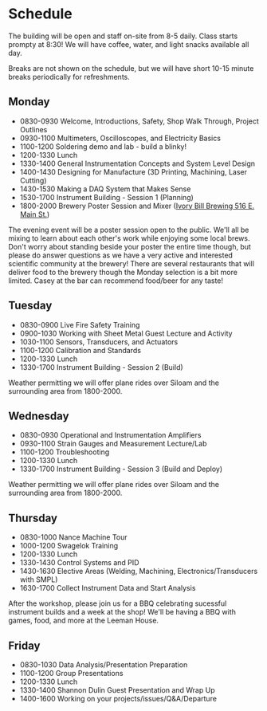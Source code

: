 # Schedule
The building will be open and staff on-site from 8-5 daily. Class starts prompty at 8:30! We
will have coffee, water, and light snacks available all day.

Breaks are not shown on the schedule, but we will have short 10-15 minute breaks periodically
for refreshments.

## Monday
* 0830-0930 Welcome, Introductions, Safety, Shop Walk Through, Project Outlines
* 0930-1100 Multimeters, Oscilloscopes, and Electricity Basics
* 1100-1200 Soldering demo and lab - build a blinky!
* 1200-1330 Lunch
* 1330-1400 General Instrumentation Concepts and System Level Design
* 1400-1430 Designing for Manufacture (3D Printing, Machining, Laser Cutting)
* 1430-1530 Making a DAQ System that Makes Sense
* 1530-1700 Instrument Building - Session 1 (Planning)
* 1800-2000 Brewery Poster Session and Mixer ([Ivory Bill Brewing 516 E. Main St.](https://www.theivorybill.com/))

The evening event will be a poster session open to the public. We'll all be mixing to learn
about each other's work while enjoying some local brews. Don't worry about standing beside your
poster the entire time though, but please do answer questions as we have a very active and
interested scientific community at the brewery! There are several restaurants that will
deliver food to the brewery though the Monday selection is a bit more limited.
Casey at the bar can recommend food/beer for any taste!

## Tuesday
* 0830-0900 Live Fire Safety Training
* 0900-1030 Working with Sheet Metal Guest Lecture and Activity
* 1030-1100 Sensors, Transducers, and Actuators
* 1100-1200 Calibration and Standards
* 1200-1330 Lunch
* 1330-1700 Instrument Building - Session 2 (Build)

Weather permitting we will offer plane rides over Siloam and the surrounding area from 1800-2000.

## Wednesday

* 0830-0930 Operational and Instrumentation Amplifiers
* 0930-1100 Strain Gauges and Measurement Lecture/Lab
* 1100-1200 Troubleshooting
* 1200-1330 Lunch
* 1330-1700 Instrument Building - Session 3 (Build and Deploy)

Weather permitting we will offer plane rides over Siloam and the surrounding area from 1800-2000.

## Thursday
* 0830-1000 Nance Machine Tour
* 1000-1200 Swagelok Training
* 1200-1330 Lunch
* 1330-1430 Control Systems and PID
* 1430-1630 Elective Areas (Welding, Machining, Electronics/Transducers with SMPL)
* 1630-1700 Collect Instrument Data and Start Analysis

After the workshop, please join us for a BBQ celebrating sucessful instrument builds and a week
at the shop! We'll be having a BBQ with games, food, and more at the Leeman House.

## Friday
* 0830-1030 Data Analysis/Presentation Preparation
* 1100-1200 Group Presentations
* 1200-1330 Lunch
* 1330-1400 Shannon Dulin Guest Presentation and Wrap Up
* 1400-1600 Working on your projects/issues/Q&A/Departure
